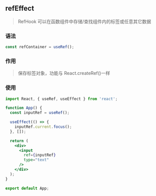 <!-- @format -->

## refEffect

> RefHook 可以在函数组件中存储/查找组件内的标签或任意其它数据

### 语法

```jsx
const refContainer = useRef();
```

### 作用

> 保存标签对象，功能与 React.createRef()一样

### 使用

```jsx
import React, { useRef, useEffect } from 'react';

function App() {
  const inputRef = useRef();

  useEffect(() => {
    inputRef.current.focus();
  }, []);

  return (
    <div>
      <input
        ref={inputRef}
        type="text"
      />
    </div>
  );
}

export default App;
```
